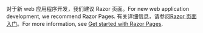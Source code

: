 <span data-ttu-id="0dd36-101">对于新 web 应用程序开发，我们建议 Razor 页面。</span><span class="sxs-lookup"><span data-stu-id="0dd36-101">For new web application development, we recommend Razor Pages.</span></span> <span data-ttu-id="0dd36-102">有关详细信息，请参阅[Razor 页面入门](/aspnet/core/tutorials/razor-pages/razor-pages-start)。</span><span class="sxs-lookup"><span data-stu-id="0dd36-102">For more information, see [Get started with Razor Pages](/aspnet/core/tutorials/razor-pages/razor-pages-start).</span></span>
